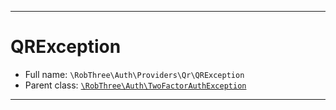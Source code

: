 ***

# QRException





* Full name: `\RobThree\Auth\Providers\Qr\QRException`
* Parent class: [`\RobThree\Auth\TwoFactorAuthException`](../../TwoFactorAuthException.md)






***

